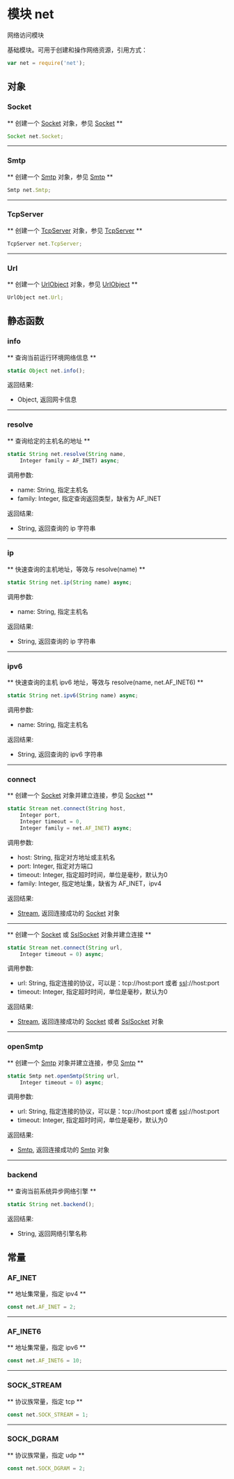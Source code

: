 # 模块 net
网络访问模块

基础模块。可用于创建和操作网络资源，引用方式：

```JavaScript
var net = require('net');
```

## 对象
        
### Socket
** 创建一个 [Socket](../../object/ifs/Socket.md) 对象，参见 [Socket](../../object/ifs/Socket.md) **

```JavaScript
Socket net.Socket;
```

--------------------------
### Smtp
** 创建一个 [Smtp](../../object/ifs/Smtp.md) 对象，参见 [Smtp](../../object/ifs/Smtp.md) **

```JavaScript
Smtp net.Smtp;
```

--------------------------
### TcpServer
** 创建一个 [TcpServer](../../object/ifs/TcpServer.md) 对象，参见 [TcpServer](../../object/ifs/TcpServer.md) **

```JavaScript
TcpServer net.TcpServer;
```

--------------------------
### Url
** 创建一个 [UrlObject](../../object/ifs/UrlObject.md) 对象，参见 [UrlObject](../../object/ifs/UrlObject.md) **

```JavaScript
UrlObject net.Url;
```

## 静态函数
        
### info
** 查询当前运行环境网络信息 **

```JavaScript
static Object net.info();
```

返回结果:
* Object, 返回网卡信息

--------------------------
### resolve
** 查询给定的主机名的地址 **

```JavaScript
static String net.resolve(String name,
    Integer family = AF_INET) async;
```

调用参数:
* name: String, 指定主机名
* family: Integer, 指定查询返回类型，缺省为 AF_INET

返回结果:
* String, 返回查询的 ip 字符串

--------------------------
### ip
** 快速查询的主机地址，等效与 resolve(name) **

```JavaScript
static String net.ip(String name) async;
```

调用参数:
* name: String, 指定主机名

返回结果:
* String, 返回查询的 ip 字符串

--------------------------
### ipv6
** 快速查询的主机 ipv6 地址，等效与 resolve(name, net.AF_INET6) **

```JavaScript
static String net.ipv6(String name) async;
```

调用参数:
* name: String, 指定主机名

返回结果:
* String, 返回查询的 ipv6 字符串

--------------------------
### connect
** 创建一个 [Socket](../../object/ifs/Socket.md) 对象并建立连接，参见 [Socket](../../object/ifs/Socket.md) **

```JavaScript
static Stream net.connect(String host,
    Integer port,
    Integer timeout = 0,
    Integer family = net.AF_INET) async;
```

调用参数:
* host: String, 指定对方地址或主机名
* port: Integer, 指定对方端口
* timeout: Integer, 指定超时时间，单位是毫秒，默认为0
* family: Integer, 指定地址集，缺省为 AF_INET，ipv4

返回结果:
* [Stream](../../object/ifs/Stream.md), 返回连接成功的 [Socket](../../object/ifs/Socket.md) 对象

--------------------------
** 创建一个 [Socket](../../object/ifs/Socket.md) 或 [SslSocket](../../object/ifs/SslSocket.md) 对象并建立连接 **

```JavaScript
static Stream net.connect(String url,
    Integer timeout = 0) async;
```

调用参数:
* url: String, 指定连接的协议，可以是：tcp://host:port 或者 [ssl](ssl.md)://host:port
* timeout: Integer, 指定超时时间，单位是毫秒，默认为0

返回结果:
* [Stream](../../object/ifs/Stream.md), 返回连接成功的 [Socket](../../object/ifs/Socket.md) 或者 [SslSocket](../../object/ifs/SslSocket.md) 对象

--------------------------
### openSmtp
** 创建一个 [Smtp](../../object/ifs/Smtp.md) 对象并建立连接，参见 [Smtp](../../object/ifs/Smtp.md) **

```JavaScript
static Smtp net.openSmtp(String url,
    Integer timeout = 0) async;
```

调用参数:
* url: String, 指定连接的协议，可以是：tcp://host:port 或者 [ssl](ssl.md)://host:port
* timeout: Integer, 指定超时时间，单位是毫秒，默认为0

返回结果:
* [Smtp](../../object/ifs/Smtp.md), 返回连接成功的 [Smtp](../../object/ifs/Smtp.md) 对象

--------------------------
### backend
** 查询当前系统异步网络引擎 **

```JavaScript
static String net.backend();
```

返回结果:
* String, 返回网络引擎名称

## 常量
        
### AF_INET
** 地址集常量，指定 ipv4 **

```JavaScript
const net.AF_INET = 2;
```

--------------------------
### AF_INET6
** 地址集常量，指定 ipv6 **

```JavaScript
const net.AF_INET6 = 10;
```

--------------------------
### SOCK_STREAM
** 协议族常量，指定 tcp **

```JavaScript
const net.SOCK_STREAM = 1;
```

--------------------------
### SOCK_DGRAM
** 协议族常量，指定 udp **

```JavaScript
const net.SOCK_DGRAM = 2;
```

